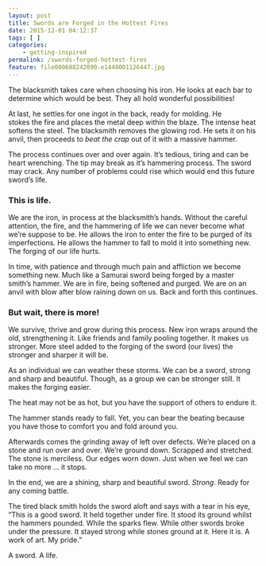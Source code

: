 ```yaml
---
layout: post
title: Swords are Forged in the Hottest Fires
date: 2015-12-01 04:12:37
tags: [ ]
categories:
    - getting-inspired
permalink: /swords-forged-hottest-fires
feature: file000688242090-e1449001126447.jpg
---
```

The blacksmith takes care when choosing his iron. He looks at each bar to determine which would be best. They all hold wonderful possibilities!

At last, he settles for one ingot in the back, ready for molding. He stokes the fire and places the metal deep within the blaze. The intense heat softens the steel. The blacksmith removes the glowing rod. He sets it on his anvil, then proceeds to _beat the crap_ out of it with a massive hammer.

The process continues over and over again. It’s tedious, tiring and can be heart wrenching. The tip may break as it’s hammering process. The sword may crack. Any number of problems could rise which would end this future sword’s life.

### **This is life.**

We are the iron, in process at the blacksmith’s hands. Without the careful attention, the fire, and the hammering of life we can never become what we’re suppose to be. He allows the iron to enter the fire to be purged of its imperfections. He allows the hammer to fall to mold it into something new. The forging of our life hurts.

In time, with patience and through much pain and affliction we become something new. Much like a Samurai sword being forged by a master smith’s hammer. We are in fire, being softened and purged. We are on an anvil with blow after blow raining down on us. Back and forth this continues.

### But wait, there is more!

We survive, thrive and grow during this process. New iron wraps around the old, strengthening it. Like friends and family pooling together. It makes us stronger. More steel added to the forging of the sword (our lives) the stronger and sharper it will be.

As an individual we can weather these storms. We can be a sword, strong and sharp and beautiful. Though, as a group we can be stronger still. It makes the forging easier.

The heat may not be as hot, but you have the support of others to endure it.

The hammer stands ready to fall. Yet, you can bear the beating because you have those to comfort you and fold around you.

Afterwards comes the grinding away of left over defects. We’re placed on a stone and run over and over. We’re ground down. Scrapped and stretched. The stone is merciless. Our edges worn down. Just when we feel we can take no more … it stops.

In the end, we are a shining, sharp and beautiful sword. _Strong_. Ready for any coming battle.

The tired black smith holds the sword aloft and says with a tear in his eye, “This is a good sword. It held together under fire. It stood its ground whilst the hammers pounded. While the sparks flew. While other swords broke under the pressure. It stayed strong while stones ground at it. Here it is. A work of art. My pride.”

A sword. A life.
